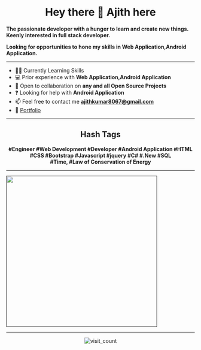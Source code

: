 <h1 align="center">Hey there 👋 Ajith here</h1>

 **The passionate developer with a hunger to learn and create new things. Keenly interested in full stack developer.**

 **Looking for opportunities to hone my skills in Web Application,Android Application.**

<hr />

- 👨‍💻 Currently Learning Skills
- 💻 Prior experience with **Web Application,Android Application**
- 👯 Open to collaboration on **any and all Open Source Projects**
- ❓ Looking for help with **Android Application**
- 📫 Feel free to contact me **ajithkumar8067@gmail.com**
- :link: <a href=https://ak-aji.github.io/ target="blank">Portfolio</a>

<hr />

<h2 align="center">Hash Tags</h2>
<p align="center">
<b>#<span style="transform: scale(-1, 1);">Engineer</span> #Web Development #Developer #Android Application #HTML #CSS #Bootstrap #Javascript #jquery #C# #.New #SQL
<br /> #Time, #Law of Conservation of Energy
</b>
</p>

<hr />

<p>
<a href="">
  <img src="https://github-readme-stats.anuraghazra1.vercel.app/api/top-langs/?username=ak-aji&layout=compact&theme=algolia&card_width=445&hide=html" width="403" />
</a>
</p>

<hr />

<p align="center">
<img src="https://profile-counter.glitch.me/ak-aji/count.svg" alt="visit_count" />
</p>
